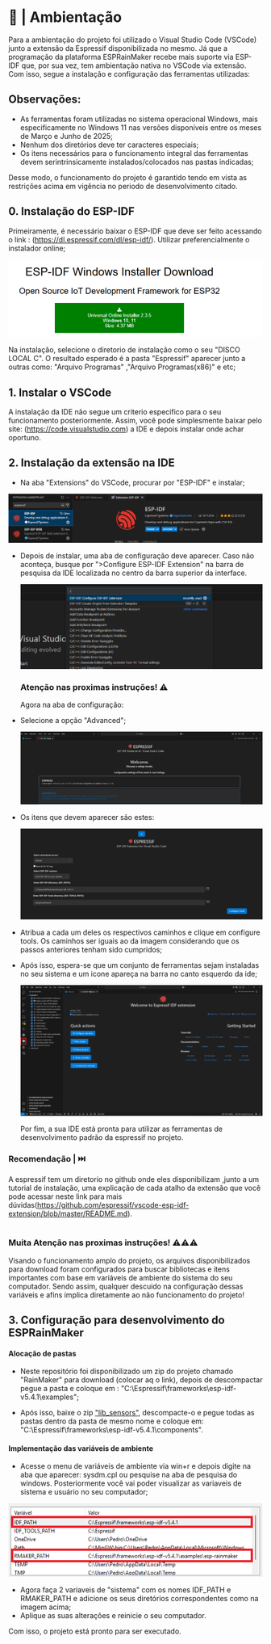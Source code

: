 # 📃 | Ambientação

Para a ambientação do projeto foi utilizado o Visual Studio Code (VSCode) junto a extensão da Espressif disponibilizada no mesmo. Já que a programação da plataforma ESPRainMaker recebe mais suporte via ESP-IDF que, por sua vez, tem ambientação nativa no VSCode via extensão. Com isso, segue a instalação e configuração das ferramentas utilizadas:

  ## Observações:
  
  - As ferramentas foram utilizadas no sistema operacional Windows, mais especificamente no Windows 11 nas versões disponíveis entre os meses de Março e Junho de 2025;
  - Nenhum dos diretórios deve ter caracteres especiais;
  - Os itens necessários para o funcionamento integral das ferramentas devem serintrinsicamente instalados/colocados nas pastas indicadas;
    
  Desse modo, o funcionamento do projeto é garantido tendo em vista as restrições acima em vigência no periodo de desenvolvimento citado.

## 0. Instalação do ESP-IDF 

  Primeiramente, é necessário baixar o ESP-IDF que deve ser feito acessando o link : (https://dl.espressif.com/dl/esp-idf/). Utilizar preferencialmente o instalador online;
 
<p align = center>
  <img src = "img/ESP-IDF_DOWNLOAD.png">
</p>
  
  Na instalação, selecione o diretorio de instalação como o seu  "DISCO LOCAL C". O resultado esperado é a pasta "Espressif" aparecer junto a outras como: "Arquivo Programas" ,"Arquivo Programas(x86)" e etc;
  
## 1. Instalar o VSCode 

  A instalação da IDE não segue um criterio especifico para o seu funcionamento posteriormente. Assim, você pode simplesmente baixar pelo site: (https://code.visualstudio.com) a IDE e depois instalar onde achar oportuno.

## 2. Instalação da extensão na IDE 

- Na aba "Extensions" do VSCode, procurar por "ESP-IDF" e instalar;

<p align = center>
  <img src = "img/EXTENSAO_VSCODE.png">
</p>

- Depois de instalar, uma aba de configuração deve aparecer. Caso não aconteça, busque por ">Configure ESP-IDF Extension" na barra de pesquisa da IDE localizada no centro da barra superior da interface.

  <p align = center>
    <img src = "img/CONFIGURE_IDE.png">
  </p>


  ### Atenção nas proximas instruções! ⚠️  

  Agora na aba de configuração:

- Selecione a opção "Advanced";

  <p align = center>
    <img src = "img/MENU_EXTENSION_CONFIG.png">
  </p>

- Os itens que devem aparecer são estes:

  <p align = center>
    <img src = "img/MENU_EXTENSION_CONFIG_PATH.png">
  </p>

- Atribua a cada um deles os respectivos caminhos e clique em configure tools. Os caminhos ser iguais ao da imagem considerando que os passos anteriores tenham sido cumpridos;

- Após isso, espera-se que um conjunto de ferramentas sejam instaladas no seu sistema e um icone apareça na barra no canto esquerdo da ide;
    
   <p align = center>
    <img src = "img/IDE_CONFIG_END.png">
  </p>
    
  Por fim, a sua IDE está pronta para utilizar as ferramentas de desenvolvimento padrão da espressif no projeto.
  
### Recomendação | ⏭️

  A espressif tem um diretorio no github onde eles disponibilizam ,junto a um tutorial de instalação, uma explicação de cada atalho da extensão que você pode acessar neste link para mais dúvidas(https://github.com/espressif/vscode-esp-idf-extension/blob/master/README.md).

#

### Muita Atenção nas proximas instruções! ⚠️⚠️⚠️  

  Visando o funcionamento amplo do projeto, os arquivos disponibilizados para download foram configurados para buscar bibliotecas e itens importantes com base em variáveis de ambiente do sistema do seu computador. Sendo assim, qualquer descuido na configuração dessas variáveis e afins implica diretamente ao não funcionamento do projeto!
  
## 3. Configuração para desenvolvimento do ESPRainMaker

  #### Alocação de pastas
  
  - Neste repositório foi disponibilizado um zip do projeto chamado "RainMaker" para download (colocar aq o link), depois de descompactar pegue a pasta e coloque em : "C:\Espressif\frameworks\esp-idf-v5.4.1\examples";

  - Após isso, baixe o zip ["lib_sensors"](https://github.com/enzoaccioly1/projeto-integrador-I/raw/main/source/lib_sensors.rar), descompacte-o e pegue todas as pastas dentro da pasta de mesmo nome e coloque em: "C:\Espressif\frameworks\esp-idf-v5.4.1\components".

  #### Implementação das variáveis de ambiente

  - Acesse o menu de variáveis de ambiente via win+r e depois digite na aba que aparecer: sysdm.cpl ou pesquise na aba de pesquisa do windows. Posteriormente você vai poder visualizar as variaveis de sistema e usuário no seu computador;
  
   <p align = center>
    <img src = "img/VARIAVEIS_DE_AMBIENTE.png">
  </p>

  - Agora faça 2 variaveis de "sistema" com os nomes IDF_PATH e RMAKER_PATH e adicione os seus diretórios correspondentes como na imagem acima;
  - Aplique as suas alterações e reinicie o seu computador.

  Com isso, o projeto está pronto para ser executado.
  
